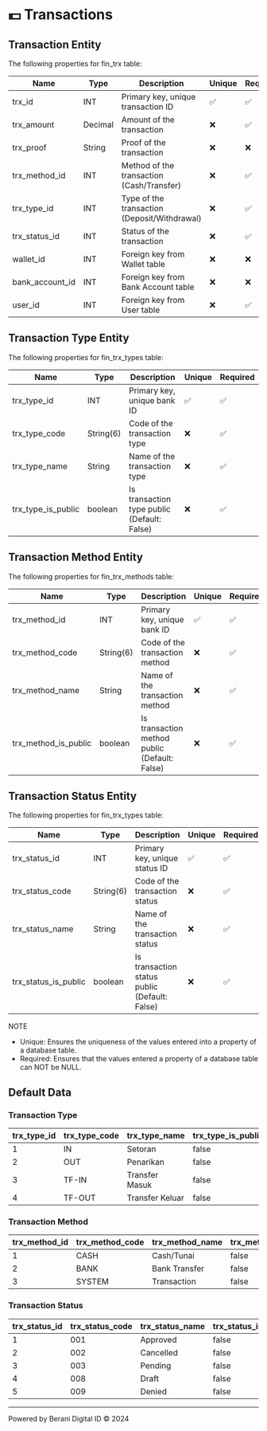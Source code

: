 # 💵 Transactions

## Transaction Entity
The following properties for fin_trx table:

| Name              | Type      | Description                                   | Unique | Required  |
|-------------------|-----------|-----------------------------------------------|--------|-----------|
| trx_id            | INT       | Primary key, unique transaction ID            |   ✅   |    ✅    |
| trx_amount        | Decimal   | Amount of the transaction                     |   ❌   |    ✅    |
| trx_proof         | String    | Proof of the transaction                      |   ❌   |    ❌    |
| trx_method_id     | INT       | Method of the transaction (Cash/Transfer)     |   ❌   |    ✅    |
| trx_type_id       | INT       | Type of the transaction (Deposit/Withdrawal)  |   ❌   |    ✅    |
| trx_status_id     | INT       | Status of the transaction                     |   ❌   |    ✅    |
| wallet_id         | INT       | Foreign key from Wallet table                 |   ❌   |    ❌    |
| bank_account_id   | INT       | Foreign key from Bank Account table           |   ❌   |    ❌    |
| user_id           | INT       | Foreign key from User table                   |   ❌   |    ✅    |


## Transaction Type Entity
The following properties for fin_trx_types table:

| Name                    | Type      | Description                                 | Unique | Required  |
|-------------------------|-----------|---------------------------------------------|--------|-----------|
| trx_type_id             | INT       | Primary key, unique bank ID                 |   ✅   |    ✅    |
| trx_type_code           | String(6) | Code of the transaction type                |   ❌   |    ✅    |
| trx_type_name           | String    | Name of the transaction type                |   ❌   |    ✅    |
| trx_type_is_public      | boolean   | Is transaction type public (Default: False) |   ❌   |    ✅    |


## Transaction Method Entity
The following properties for fin_trx_methods table:

| Name                    | Type      | Description                                   | Unique | Required  |
|-------------------------|-----------|-----------------------------------------------|--------|-----------|
| trx_method_id           | INT       | Primary key, unique bank ID                   |   ✅   |    ✅    |
| trx_method_code         | String(6) | Code of the transaction method                |   ❌   |    ✅    |
| trx_method_name         | String    | Name of the transaction method                |   ❌   |    ✅    |
| trx_method_is_public    | boolean   | Is transaction method public (Default: False) |   ❌   |    ✅    |


## Transaction Status Entity
The following properties for fin_trx_types table:

| Name                    | Type      | Description                                   | Unique | Required  |
|-------------------------|-----------|-----------------------------------------------|--------|-----------|
| trx_status_id           | INT       | Primary key, unique status ID                 |   ✅   |    ✅    |
| trx_status_code         | String(6) | Code of the transaction status                |   ❌   |    ✅    |
| trx_status_name         | String    | Name of the transaction status                |   ❌   |    ✅    |
| trx_status_is_public    | boolean   | Is transaction status public (Default: False) |   ❌   |    ✅    |


NOTE
- Unique: Ensures the uniqueness of the values entered into a property of a database table.
- Required: Ensures that the values entered a property of a database table can NOT be NULL.


## Default Data

### Transaction Type
| trx_type_id | trx_type_code | trx_type_name          | trx_type_is_public      |
|-------------|---------------|------------------------|-------------------------|
| 1           | IN            | Setoran                | false                   |
| 2           | OUT           | Penarikan              | false                   |
| 3           | TF-IN         | Transfer Masuk         | false                   |
| 4           | TF-OUT        | Transfer Keluar        | false                   |


### Transaction Method
| trx_method_id | trx_method_code | trx_method_name          | trx_method_is_public     |
|---------------|-----------------|--------------------------|--------------------------|
| 1             | CASH            | Cash/Tunai               | false                    |
| 2             | BANK            | Bank Transfer            | false                    |
| 3             | SYSTEM          | Transaction              | false                    |


### Transaction Status
| trx_status_id | trx_status_code | trx_status_name          | trx_status_is_public     |
|---------------|-----------------|--------------------------|--------------------------|
| 1             | 001             | Approved                 | false                    |
| 2             | 002             | Cancelled                | false                    |
| 3             | 003             | Pending                  | false                    |
| 4             | 008             | Draft                    | false                    |
| 5             | 009             | Denied                   | false                    |


---
Powered by Berani Digital ID © 2024
